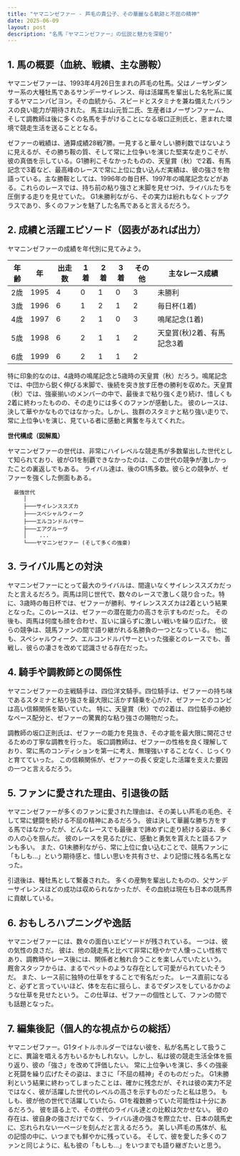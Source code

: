 ```yaml
---
title: "ヤマニンゼファー - 芦毛の貴公子、その華麗なる軌跡と不屈の精神"
date: 2025-06-09
layout: post
description: "名馬『ヤマニンゼファー』の伝説と魅力を深堀り"
---
```


## 1. 馬の概要（血統、戦績、主な勝鞍）

ヤマニンゼファーは、1993年4月26日生まれの芦毛の牡馬。父はノーザンダンサー系の大種牡馬であるサンデーサイレンス、母は活躍馬を輩出した名牝系に属するヤマニンパピヨン。その血統から、スピードとスタミナを兼ね備えたバランスの良い能力が期待された。  馬主は山元哲二氏、生産者はノーザンファーム、そして調教師は後に多くの名馬を手がけることになる坂口正則氏と、恵まれた環境で競走生活を送ることとなる。

ゼファーの戦績は、通算成績28戦7勝。一見すると華々しい勝利数ではないように見えるが、その勝ち鞍の質、そして常に上位争いを演じた堅実な走りこそが、彼の真価を示している。G1勝利こそなかったものの、天皇賞（秋）で2着、有馬記念で3着など、最高峰のレースで常に上位に食い込んだ実績は、彼の強さを物語っている。主な勝鞍としては、1996年の毎日杯、1997年の鳴尾記念などがある。これらのレースでは、持ち前の粘り強さと末脚を見せつけ、ライバルたちを圧倒する走りを見せていた。  G1未勝利ながら、その実力は紛れもなくトップクラスであり、多くのファンを魅了した名馬であると言えるだろう。


## 2. 成績と活躍エピソード（図表があれば出力）

ヤマニンゼファーの成績を年代別に見てみよう。

| 年齢 | 年 | 出走数 | 1着 | 2着 | 3着 | その他 | 主なレース成績 |
|---|---|---|---|---|---|---|---|
| 2歳 | 1995 | 4 | 0 | 1 | 0 | 3 |  未勝利 |
| 3歳 | 1996 | 6 | 1 | 2 | 1 | 2 | 毎日杯(1着) |
| 4歳 | 1997 | 6 | 2 | 1 | 0 | 3 | 鳴尾記念(1着) |
| 5歳 | 1998 | 6 | 2 | 1 | 1 | 2 | 天皇賞(秋)2着、有馬記念3着 |
| 6歳 | 1999 | 6 | 2 | 1 | 1 | 2 |  |


特に印象的なのは、4歳時の鳴尾記念と5歳時の天皇賞（秋）だろう。鳴尾記念では、中団から鋭く伸びる末脚で、後続を突き放す圧巻の勝利を収めた。天皇賞（秋）では、強豪揃いのメンバーの中で、最後まで粘り強く走り続け、惜しくも2着に終わったものの、その走りには多くのファンが感動した。  彼のレースは、決して華やかなものではなかった。しかし、抜群のスタミナと粘り強い走りで、常に上位争いを演じ、見ている者に感動と興奮を与えてくれた。


**世代構成（図解風）**

ヤマニンゼファーの世代は、非常にハイレベルな競走馬が多数輩出した世代として知られており、彼がG1を制覇できなかったのは、この世代の競争が激しかったことの裏返しでもある。  ライバル達は、後のG1馬多数。彼らとの競争が、ゼファーを強くした側面もある。


```
  最強世代
     │
     ├───サイレンススズカ
     ├───スペシャルウィーク
     ├───エルコンドルパサー
     ├───エアグルーヴ
     │    ...
     └───ヤマニンゼファー (そして多くの強豪)
```


## 3. ライバル馬との対決

ヤマニンゼファーにとって最大のライバルは、間違いなくサイレンススズカだったと言えるだろう。両馬は同じ世代で、数々のレースで激しく競り合った。特に、3歳時の毎日杯では、ゼファーが勝利、サイレンススズカは2着という結果となった。このレースは、ゼファーの潜在能力の高さを示すものだった。  その後も、両馬は何度も顔を合わせ、互いに譲らずに激しい戦いを繰り広げた。  彼らの競争は、競馬ファンの間で語り継がれる名勝負の一つとなっている。  他にも、スペシャルウィーク、エルコンドルパサーといった強豪とのレースでも、善戦し、彼らの凄さを改めて認識させる存在だった。


## 4. 騎手や調教師との関係性

ヤマニンゼファーの主戦騎手は、四位洋文騎手。四位騎手は、ゼファーの持ち味であるスタミナと粘り強さを最大限に活かす騎乗を心がけ、ゼファーとのコンビは高い信頼関係を築いていた。  特に、天皇賞（秋）での2着は、四位騎手の絶妙なペース配分と、ゼファーの驚異的な粘り強さの賜物だった。

調教師の坂口正則氏は、ゼファーの能力を見抜き、その才能を最大限に開花させるための丁寧な調教を行った。  坂口調教師は、ゼファーの性格を良く理解しており、常に馬のコンディションを第一に考え、無理強いすることなく、じっくりと育てていった。  この信頼関係が、ゼファーの長く安定した活躍を支えた要因の一つと言えるだろう。


## 5. ファンに愛された理由、引退後の話

ヤマニンゼファーが多くのファンに愛された理由は、その美しい芦毛の毛色、そして常に健闘を続ける不屈の精神にあるだろう。  彼は決して華麗な勝ち方をする馬ではなかったが、どんなレースでも最後まで諦めずに走り続ける姿は、多くの人の心を掴んだ。  彼のレースを見るたびに、感動と勇気を貰えたと語るファンも多い。  また、G1未勝利ながら、常に上位に食い込むことで、競馬ファンに「もしも…」という期待感と、惜しい思いを共有させ、より記憶に残る名馬となった。

引退後は、種牡馬として繋養された。  多くの産駒を輩出したものの、父サンデーサイレンスほどの成功は収められなかったが、その血統は現在も日本の競馬界に貢献している。


## 6. おもしろハプニングや逸話

ヤマニンゼファーには、数々の面白いエピソードが残されている。  一つは、彼の気性の良さだ。  彼は、他の競走馬と比べて非常に穏やかで人懐っこい性格であり、調教時やレース後には、関係者と触れ合うことを楽しんでいたという。  厩舎スタッフからは、まるでペットのような存在として可愛がられていたそうだ。  また、レース前に独特の仕草をすることで有名だった。  レース直前になると、必ずと言っていいほど、体を左右に揺らし、まるでダンスをしているかのような仕草を見せたという。  この仕草は、ゼファーの個性として、ファンの間でも話題となった。


## 7. 編集後記（個人的な視点からの総括）

ヤマニンゼファー。G1タイトルホルダーではない彼を、私が名馬として扱うことに、異論を唱える方もいるかもしれない。しかし、私は彼の競走生活全体を振り返り、彼の「強さ」を改めて評価したい。  常に上位争いを演じ、多くの強豪と死闘を繰り広げたその姿は、まさに「不屈の精神」そのものだった。  G1未勝利という結果に終わってしまったことは、確かに残念だが、それは彼の実力不足ではなく、彼が活躍した世代のレベルの高さを示すものだったと私は思う。  もしも、彼が他の世代で活躍していたら、G1を複数勝っていた可能性は十分にあるだろう。  彼を語る上で、その世代のライバル達との比較は欠かせない。  彼の存在は、彼自身の強さだけでなく、ライバル達の強さを際立たせ、日本の競馬史に、忘れられない一ページを刻んだと言えるだろう。  美しい芦毛の馬体が、私の記憶の中に、いつまでも鮮やかに残っている。  そして、彼を愛した多くのファンと同じように、私も彼の「もしも…」をいつまでも語り継ぎたいと思う。
